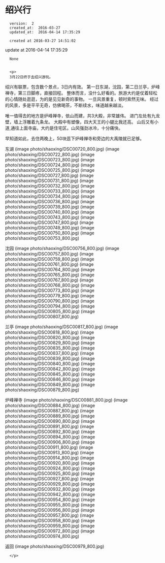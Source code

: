
  # 绍兴行

      version:  2
      created_at:  2016-03-27
      updated_at:  2016-04-14 17:35:29

      created at 2016-03-27 14:51:02 
update at 2016-04-14 17:35:29


      None


      <p>
      3月22日终于去绍兴游玩。
绍兴有联票，包含数个景点，3日内有效。
第一日东湖，沈园，第二日兰亭，炉峰禅寺，第三日脚疼，直接回程。
整体而言，没什么好看的。旅游大约是仗着轻松的心情随处逛逛，为的是见见新奇的事物。
一旦风景重复，顿时索然无味。 
经过的风景，多是平平无奇，仿佛喝茶，不断续水，味道越来越淡。

唯一值得去的地方是炉峰禅寺，依山而建，共3大殿，非常雄伟。 
进门左处有九龙壁，墙上浮雕着九条龙。
大殿中有塑像，四大天王的小腿比我还高。 
山后又有小道,通往上面寺庙，大约是住宅区。山风强劲冰冷，十分痛快。

早知道如此，去住两晚上，50块逛下炉峰禅寺和旁边的大禹陵就已足够。

东湖
(image photo/shaoxing/DSC00720_800.jpg)
(image photo/shaoxing/DSC00722_800.jpg)
(image photo/shaoxing/DSC00723_800.jpg)
(image photo/shaoxing/DSC00724_800.jpg)
(image photo/shaoxing/DSC00725_800.jpg)
(image photo/shaoxing/DSC00727_800.jpg)
(image photo/shaoxing/DSC00731_800.jpg)
(image photo/shaoxing/DSC00732_800.jpg)
(image photo/shaoxing/DSC00733_800.jpg)
(image photo/shaoxing/DSC00734_800.jpg)
(image photo/shaoxing/DSC00736_800.jpg)
(image photo/shaoxing/DSC00739_800.jpg)
(image photo/shaoxing/DSC00740_800.jpg)
(image photo/shaoxing/DSC00743_800.jpg)
(image photo/shaoxing/DSC00747_800.jpg)
(image photo/shaoxing/DSC00749_800.jpg)
(image photo/shaoxing/DSC00750_800.jpg)
(image photo/shaoxing/DSC00753_800.jpg)

沈园
(image photo/shaoxing/DSC00756_800.jpg)
(image photo/shaoxing/DSC00757_800.jpg)
(image photo/shaoxing/DSC00759_800.jpg)
(image photo/shaoxing/DSC00761_800.jpg)
(image photo/shaoxing/DSC00764_800.jpg)
(image photo/shaoxing/DSC00765_800.jpg)
(image photo/shaoxing/DSC00767_800.jpg)
(image photo/shaoxing/DSC00768_800.jpg)
(image photo/shaoxing/DSC00773_800.jpg)
(image photo/shaoxing/DSC00779_800.jpg)
(image photo/shaoxing/DSC00790_800.jpg)
(image photo/shaoxing/DSC00794_800.jpg)
(image photo/shaoxing/DSC00805_800.jpg)
(image photo/shaoxing/DSC00807_800.jpg)

兰亭
(image photo/shaoxing/DSC00817_800.jpg)
(image photo/shaoxing/DSC00818_800.jpg)
(image photo/shaoxing/DSC00820_800.jpg)
(image photo/shaoxing/DSC00829_800.jpg)
(image photo/shaoxing/DSC00835_800.jpg)
(image photo/shaoxing/DSC00837_800.jpg)
(image photo/shaoxing/DSC00839_800.jpg)
(image photo/shaoxing/DSC00840_800.jpg)
(image photo/shaoxing/DSC00842_800.jpg)
(image photo/shaoxing/DSC00845_800.jpg)
(image photo/shaoxing/DSC00846_800.jpg)
(image photo/shaoxing/DSC00849_800.jpg)
(image photo/shaoxing/DSC00879_800.jpg)

炉峰禅寺
(image photo/shaoxing/DSC00881_800.jpg)
(image photo/shaoxing/DSC00884_800.jpg)
(image photo/shaoxing/DSC00887_800.jpg)
(image photo/shaoxing/DSC00889_800.jpg)
(image photo/shaoxing/DSC00890_800.jpg)
(image photo/shaoxing/DSC00891_800.jpg)
(image photo/shaoxing/DSC00892_800.jpg)
(image photo/shaoxing/DSC00894_800.jpg)
(image photo/shaoxing/DSC00906_800.jpg)
(image photo/shaoxing/DSC00911_800.jpg)
(image photo/shaoxing/DSC00913_800.jpg)
(image photo/shaoxing/DSC00914_800.jpg)
(image photo/shaoxing/DSC00920_800.jpg)
(image photo/shaoxing/DSC00924_800.jpg)
(image photo/shaoxing/DSC00925_800.jpg)
(image photo/shaoxing/DSC00927_800.jpg)
(image photo/shaoxing/DSC00929_800.jpg)
(image photo/shaoxing/DSC00932_800.jpg)
(image photo/shaoxing/DSC00942_800.jpg)
(image photo/shaoxing/DSC00954_800.jpg)
(image photo/shaoxing/DSC00955_800.jpg)
(image photo/shaoxing/DSC00956_800.jpg)
(image photo/shaoxing/DSC00957_800.jpg)
(image photo/shaoxing/DSC00958_800.jpg)
(image photo/shaoxing/DSC00959_800.jpg)
(image photo/shaoxing/DSC00972_800.jpg)
(image photo/shaoxing/DSC00974_800.jpg)

返回
(image photo/shaoxing/DSC00979_800.jpg)


      </p>

  
